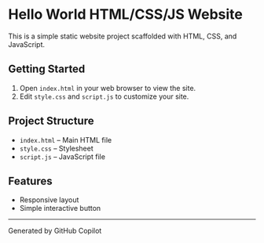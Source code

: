 # Hello World HTML/CSS/JS Website

This is a simple static website project scaffolded with HTML, CSS, and JavaScript.

## Getting Started

1. Open `index.html` in your web browser to view the site.
2. Edit `style.css` and `script.js` to customize your site.

## Project Structure
- `index.html` – Main HTML file
- `style.css` – Stylesheet
- `script.js` – JavaScript file

## Features
- Responsive layout
- Simple interactive button

---
Generated by GitHub Copilot
